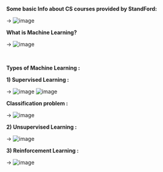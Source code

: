 **Some basic Info about CS courses provided by StandFord:**

-> ![image](https://github.com/user-attachments/assets/358dfc85-a1bd-4f15-9aa7-58b3adc8b0b9)



**What is Machine Learning?**

-> ![image](https://github.com/user-attachments/assets/7d6c6fe8-5743-4f47-b5a4-1fe4e532c1f5)

<br>


**Types of Machine Learning :**

**1) Supervised Learning :**

-> ![image](https://github.com/user-attachments/assets/5462ac8e-cd18-49a9-b4ef-e2191794cac9)
![image](https://github.com/user-attachments/assets/7f7e4200-b2fd-475e-982f-878274754145)


**Classification problem :**

-> ![image](https://github.com/user-attachments/assets/213d55ee-e965-4091-adcb-2cc2f5b46bde)


**2) Unsupervised Learning :**

-> ![image](https://github.com/user-attachments/assets/c7235008-b768-41b6-9515-67537b819af4)

**3) Reinforcement Learning :**

-> ![image](https://github.com/user-attachments/assets/8933e241-a1b6-48d8-ba1e-9b02e5923bfb)


